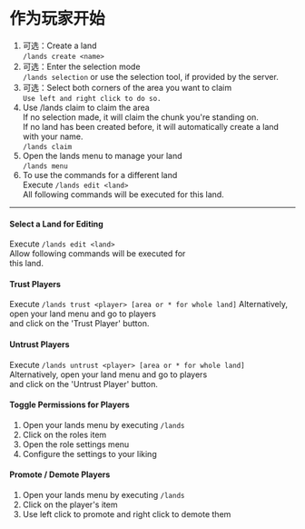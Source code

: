 # 作为玩家开始

1. 可选：Create a land\
   `/lands create <name>`
2. 可选：Enter the selection mode\
   `/lands selection` or use the selection tool, if provided by the server.
3. 可选：Select both corners of the area you want to claim\
   `Use left and right click to do so.`
4. Use /lands claim to claim the area\
   If no selection made, it will claim the chunk you're standing on.\
   If no land has been created before, it will automatically create a land with your name.\
   `/lands claim`
5. Open the lands menu to manage your land\
   `/lands menu`
6. To use the commands for a different land\
   Execute `/lands edit <land>`\
   All following commands will be executed for this land.

***

#### Select a Land for Editing

Execute `/lands edit <land>`\
Allow following commands will be executed for\
this land.

#### Trust Players

Execute `/lands trust <player> [area or * for whole land]` Alternatively, open your land menu and go to players\
and click on the 'Trust Player' button.

#### Untrust Players

Execute `/lands untrust <player> [area or * for whole land]` Alternatively, open your land menu and go to players\
and click on the 'Untrust Player' button.

#### Toggle Permissions for Players

1. Open your lands menu by executing `/lands`
2. Click on the roles item
3. Open the role settings menu
4. Configure the settings to your liking

#### Promote / Demote Players

1. Open your lands menu by executing `/lands`
2. Click on the player's item
3. Use left click to promote and right click to demote them
